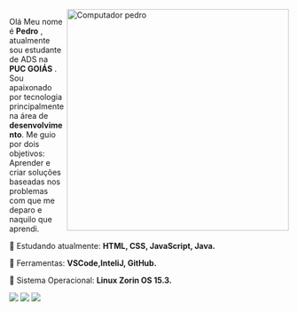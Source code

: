 <img src="https://raw.githubusercontent.com/MicaelliMedeiros/micaellimedeiros/master/image/computer-illustration.png" min-width="400px" max-width="400px" width="400px" align="right" alt="Computador pedro">

<p align="left">
  Olá Meu nome é <strong>Pedro</strong> , atualmente sou estudante de ADS na <strong>PUC GOIÁS</strong> . Sou apaixonado por tecnologia principalmente na área de <strong>desenvolvimento</strong>.
Me guio por dois objetivos: Aprender e criar soluções baseadas nos problemas com que me deparo e naquilo que aprendi.
</p>

<p align="left">
  📖 Estudando atualmente: <strong>HTML, CSS, JavaScript, Java.</strong>
</p>

<p align="left">
  💼 Ferramentas: <strong>VSCode,InteliJ, GitHub.</strong>
</p>
<p align="left">
  🐧 Sistema Operacional: <strong>Linux Zorin OS 15.3.</strong>
</p>

<p align="left">
  <a href="https://www.instagram.com/pedrodeveloper/" alt="Instagram">
  <img src="https://img.shields.io/badge/-Instagram-DF0174?style=for-the-badge&logo=instagram&logoColor=white&link=https://www.instagram.com/iuricoding/"/></a>

  <a href="https://www.linkedin.com/in/pedro-henrique-santos-de-brito/" alt="Linkedin">
  <img src="https://img.shields.io/badge/-Linkedin-0e76a8?style=for-the-badge&logo=Linkedin&logoColor=white&link=https://www.linkedin.com/in/iuricode" /></a>

  <a href="https://www.facebook.com/profile.php?id=100008342649960" alt="Facebook">
  <img src="https://img.shields.io/badge/-Facebook-3b5998?style=for-the-badge&logo=facebook&logoColor=white&link=https://www.facebook.com/exudojazz/"/></a>
</p>
